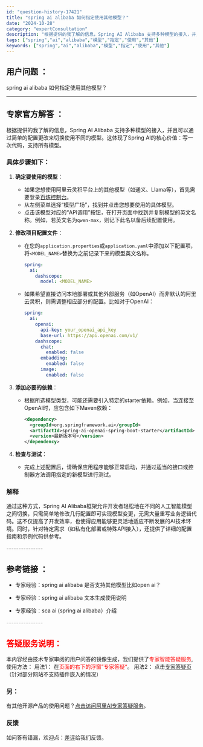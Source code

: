 ```yaml
---
id: "question-history-17421"
title: "spring ai alibaba 如何指定使用其他模型？"
date: "2024-10-28"
category: "expertConsultation"
description: "根据提供的我了解的信息，Spring AI Alibaba 支持多种模型的接入，并且可以通过简单的配置更改来切换使用不同的模型。这体现了Spring AI的核心价值：写一次代码，支持所有模型。### 具体步骤如下：1. **确定要使用的模型**：   - 如果您想使用阿里云灵积平台上的其他模型（如通"
tags: ["spring","ai","alibaba","模型","指定","使用","其他"]
keywords: ["spring","ai","alibaba","模型","指定","使用","其他"]
---
```


## 用户问题 ： 
 spring ai alibaba 如何指定使用其他模型？  

---------------
## 专家官方解答 ：

根据提供的我了解的信息，Spring AI Alibaba 支持多种模型的接入，并且可以通过简单的配置更改来切换使用不同的模型。这体现了Spring AI的核心价值：写一次代码，支持所有模型。

### 具体步骤如下：

1. **确定要使用的模型**：
   - 如果您想使用阿里云灵积平台上的其他模型（如通义、Llama等），首先需要登录[百炼控制台](https://bailian.console.aliyun.com/)。
   - 从左侧菜单选择“模型广场”，找到并点击您想要使用的具体模型。
   - 点击该模型对应的“API调用”按钮，在打开页面中找到并复制模型的英文名称。例如，若英文名为`qwen-max`，则记下此名以备后续配置使用。

2. **修改项目配置文件**：
   - 在您的`application.properties`或`application.yaml`中添加以下配置项，将`<MODEL_NAME>`替换为之前记录下来的模型英文名称。
     ```yaml
     spring:
       ai:
         dashscope:
           model: <MODEL_NAME>
     ```
   - 如果希望直接访问本地部署或其他外部服务（如OpenAI）而非默认的阿里云灵积，则需调整相应部分的配置。比如对于OpenAI：
     ```yaml
     spring:
       ai:
         openai:
           api-key: your_openai_api_key
           base-url: https://api.openai.com/v1/
         dashscope:
           chat:
             enabled: false
           embadding:
             enabled: false
           image:
             enabled: false
     ```

3. **添加必要的依赖**：
   - 根据所选模型类型，可能还需要引入特定的starter依赖。例如，当连接至OpenAI时，应包含如下Maven依赖：
     ```xml
     <dependency>
       <groupId>org.springframework.ai</groupId>
       <artifactId>spring-ai-openai-spring-boot-starter</artifactId>
       <version>最新版本号</version>
     </dependency>
     ```

4. **检查与测试**：
   - 完成上述配置后，请确保应用程序能够正常启动，并通过适当的接口或控制器方法调用指定的新模型进行测试。

### 解释

通过这种方式，Spring AI Alibaba框架允许开发者轻松地在不同的人工智能模型之间切换，只需简单地修改几行配置即可实现模型变更，无需大量重写业务逻辑代码。这不仅提高了开发效率，也使得应用能够更灵活地适应不断发展的AI技术环境。同时，针对特定需求（如私有化部署或特殊API接入），还提供了详细的配置指南和示例代码供参考。


<font color="#949494">---------------</font> 


## 参考链接 ：

* 专家经验：spring ai alibaba 是否支持其他模型比如open ai？ 
 
 * 专家经验：spring ai alibaba 文本生成使用说明 
 
 * 专家经验：sca ai (spring ai alibaba）介绍 


 <font color="#949494">---------------</font> 
 


## <font color="#FF0000">答疑服务说明：</font> 

本内容经由技术专家审阅的用户问答的镜像生成，我们提供了<font color="#FF0000">专家智能答疑服务</font>,使用方法：
用法1： 在<font color="#FF0000">页面的右下的浮窗”专家答疑“</font>。
用法2： 点击[专家答疑页](https://answer.opensource.alibaba.com/docs/intro)（针对部分网站不支持插件嵌入的情况）
### 另：


有其他开源产品的使用问题？[点击访问阿里AI专家答疑服务](https://answer.opensource.alibaba.com/docs/intro)。
### 反馈
如问答有错漏，欢迎点：[差评](https://ai.nacos.io/user/feedbackByEnhancerGradePOJOID?enhancerGradePOJOId=17424)给我们反馈。
